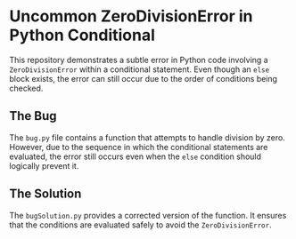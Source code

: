 # Uncommon ZeroDivisionError in Python Conditional
This repository demonstrates a subtle error in Python code involving a `ZeroDivisionError` within a conditional statement.  Even though an `else` block exists, the error can still occur due to the order of conditions being checked.

## The Bug
The `bug.py` file contains a function that attempts to handle division by zero. However, due to the sequence in which the conditional statements are evaluated, the error still occurs even when the `else` condition should logically prevent it.

## The Solution
The `bugSolution.py` provides a corrected version of the function. It ensures that the conditions are evaluated safely to avoid the `ZeroDivisionError`.